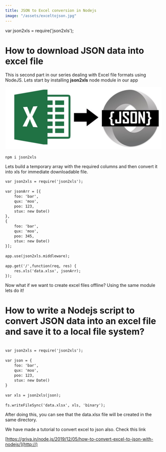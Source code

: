 ```yaml
---
title: JSON to Excel conversion in Nodejs
image: "/assets/exceltojson.jpg"
---
```


var json2xls = require('json2xls');

# How to download JSON data into excel file

This is second part in our series dealing with Excel file formats using NodeJS. Lets start by installing **json2xls** node module in our app

<img class="width-100" alt="How to convert excel to json" src="/assets/exceltojson.jpg"/>

```
npm i json2xls
```


Lets build a temporary array with the required columns and then convert it into xls for immediate downloadable file.

```
var json2xls = require('json2xls');

var jsonArr = [{
    foo: 'bar',
    qux: 'moo',
    poo: 123,
    stux: new Date()
},
{
    foo: 'bar',
    qux: 'moo',
    poo: 345,
    stux: new Date()
}];

app.use(json2xls.middleware);

app.get('/',function(req, res) {
    res.xls('data.xlsx', jsonArr);
});
```

Now what if we want to create excel files offline? Using the same module lets do it!


# How to write a Nodejs script to convert JSON data into an excel file and save it to a local file system?
```

var json2xls = require('json2xls');

var json = {
    foo: 'bar',
    qux: 'moo',
    poo: 123,
    stux: new Date()
}

var xls = json2xls(json);

fs.writeFileSync('data.xlsx', xls, 'binary');
```

After doing this, you can see that the data.xlsx file will be created in the same directory.

We have made a tutorial to convert excel to json also. Check this link

[https://griva.in/node.js/2019/12/05/how-to-convert-excel-to-json-with-nodejs/](http://)